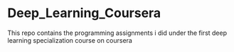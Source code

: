 # Deep_Learning_Coursera
This repo contains the programming assignments i did under the first deep learning specialization course on coursera
